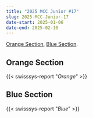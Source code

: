 ```yaml
---
title: "2025 MCC Junior #17"
slug: 2025-MCC-Junior-17
date-start: 2025-01-06
date-end: 2025-02-10
---
```


[Orange Section](#orange-section),
[Blue Section](#Blue-section).

## Orange Section
{{< swisssys-report "*Orange*" >}}

## Blue Section
{{< swisssys-report "*Blue*" >}}
